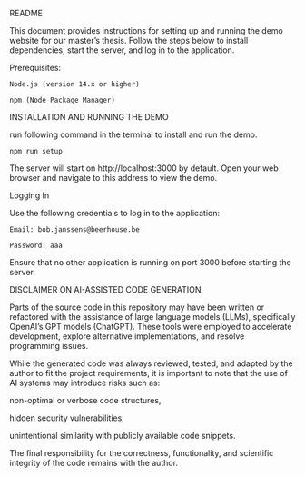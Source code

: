 README

This document provides instructions for setting up and running the demo website for our master’s thesis. Follow the steps below to install dependencies, start the server, and log in to the application.

Prerequisites:

    Node.js (version 14.x or higher)

    npm (Node Package Manager)

INSTALLATION AND RUNNING THE DEMO

run following command in the terminal to install and run the demo. 

    npm run setup 

The server will start on http://localhost:3000 by default. Open your web browser and navigate to this address to view the demo.

Logging In

Use the following credentials to log in to the application:

    Email: bob.janssens@beerhouse.be

    Password: aaa



Ensure that no other application is running on port 3000 before starting the server.

DISCLAIMER ON AI-ASSISTED CODE GENERATION

Parts of the source code in this repository may have been written or refactored with the assistance of large language models (LLMs), specifically OpenAI’s GPT models (ChatGPT). These tools were employed to accelerate development, explore alternative implementations, and resolve programming issues.

While the generated code was always reviewed, tested, and adapted by the author to fit the project requirements, it is important to note that the use of AI systems may introduce risks such as:

non-optimal or verbose code structures,

hidden security vulnerabilities,

unintentional similarity with publicly available code snippets.

The final responsibility for the correctness, functionality, and scientific integrity of the code remains with the author.
